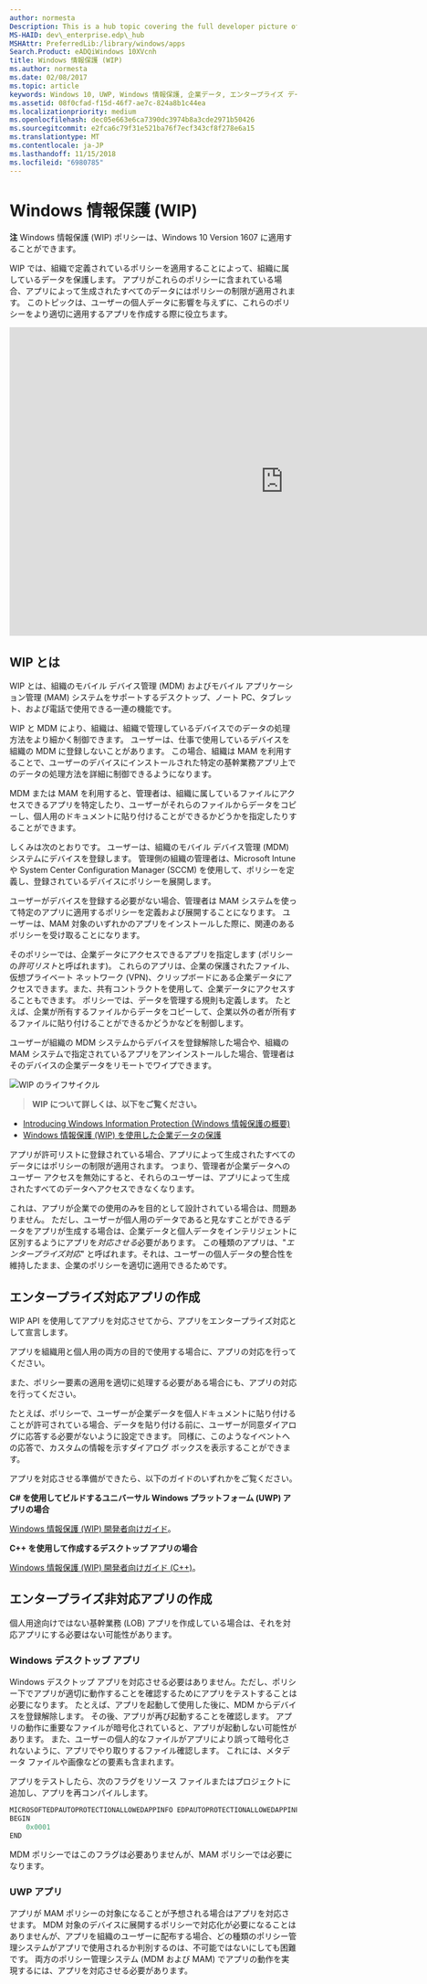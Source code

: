 ```yaml
---
author: normesta
Description: This is a hub topic covering the full developer picture of how Windows Information Protection (WIP) relates to files, buffers, clipboard, networking, background tasks, and data protection under lock.
MS-HAID: dev\_enterprise.edp\_hub
MSHAttr: PreferredLib:/library/windows/apps
Search.Product: eADQiWindows 10XVcnh
title: Windows 情報保護 (WIP)
ms.author: normesta
ms.date: 02/08/2017
ms.topic: article
keywords: Windows 10, UWP, Windows 情報保護, 企業データ, エンタープライズ データ保護, EDP, 対応アプリ
ms.assetid: 08f0cfad-f15d-46f7-ae7c-824a8b1c44ea
ms.localizationpriority: medium
ms.openlocfilehash: dec05e663e6ca7390dc3974b8a3cde2971b50426
ms.sourcegitcommit: e2fca6c79f31e521ba76f7ecf343cf8f278e6a15
ms.translationtype: MT
ms.contentlocale: ja-JP
ms.lasthandoff: 11/15/2018
ms.locfileid: "6980785"
---
```

# <a name="windows-information-protection-wip"></a>Windows 情報保護 (WIP)

__注__ Windows 情報保護 (WIP) ポリシーは、Windows 10 Version 1607 に適用することができます。

WIP では、組織で定義されているポリシーを適用することによって、組織に属しているデータを保護します。 アプリがこれらのポリシーに含まれている場合、アプリによって生成されたすべてのデータにはポリシーの制限が適用されます。 このトピックは、ユーザーの個人データに影響を与えずに、これらのポリシーをより適切に適用するアプリを作成する際に役立ちます。
<iframe src="https://channel9.msdn.com/Blogs/Windows-Development-for-the-Enterprise/Securing-Enterprise-Data-with-Windows-Information-Protection/player" width="960" height="540" allowFullScreen frameBorder="0"></iframe>

## <a name="first-what-is-wip"></a>WIP とは

WIP とは、組織のモバイル デバイス管理 (MDM) およびモバイル アプリケーション管理 (MAM) システムをサポートするデスクトップ、ノート PC、タブレット、および電話で使用できる一連の機能です。

WIP と MDM により、組織は、組織で管理しているデバイスでのデータの処理方法をより細かく制御できます。 ユーザーは、仕事で使用しているデバイスを組織の MDM に登録しないことがあります。  この場合、組織は MAM を利用することで、ユーザーのデバイスにインストールされた特定の基幹業務アプリ上でのデータの処理方法を詳細に制御できるようになります。

MDM または MAM を利用すると、管理者は、組織に属しているファイルにアクセスできるアプリを特定したり、ユーザーがそれらのファイルからデータをコピーし、個人用のドキュメントに貼り付けることができるかどうかを指定したりすることができます。

しくみは次のとおりです。 ユーザーは、組織のモバイル デバイス管理 (MDM) システムにデバイスを登録します。 管理側の組織の管理者は、Microsoft Intune や System Center Configuration Manager (SCCM) を使用して、ポリシーを定義し、登録されているデバイスにポリシーを展開します。

ユーザーがデバイスを登録する必要がない場合、管理者は MAM システムを使って特定のアプリに適用するポリシーを定義および展開することになります。 ユーザーは、MAM 対象のいずれかのアプリをインストールした際に、関連のあるポリシーを受け取ることになります。

そのポリシーでは、企業データにアクセスできるアプリを指定します (ポリシーの*許可リスト*と呼ばれます)。 これらのアプリは、企業の保護されたファイル、仮想プライベート ネットワーク (VPN)、クリップボードにある企業データにアクセスできます。また、共有コントラクトを使用して、企業データにアクセスすることもできます。 ポリシーでは、データを管理する規則も定義します。 たとえば、企業が所有するファイルからデータをコピーして、企業以外の者が所有するファイルに貼り付けることができるかどうかなどを制御します。

ユーザーが組織の MDM システムからデバイスを登録解除した場合や、組織の MAM システムで指定されているアプリをアンインストールした場合、管理者はそのデバイスの企業データをリモートでワイプできます。

![WIP のライフサイクル](images/wip-lifecycle.png)

> **WIP について詳しくは、以下をご覧ください。** <br>
* [Introducing Windows Information Protection (Windows 情報保護の概要)](https://blogs.technet.microsoft.com/windowsitpro/2016/06/29/introducing-windows-information-protection/)
* [Windows 情報保護 (WIP) を使用した企業データの保護](https://technet.microsoft.com/library/dn985838(v=vs.85).aspx)

アプリが許可リストに登録されている場合、アプリによって生成されたすべてのデータにはポリシーの制限が適用されます。 つまり、管理者が企業データへのユーザー アクセスを無効にすると、それらのユーザーは、アプリによって生成されたすべてのデータへアクセスできなくなります。

これは、アプリが企業での使用のみを目的として設計されている場合は、問題ありません。 ただし、ユーザーが個人用のデータであると見なすことができるデータをアプリが生成する場合は、企業データと個人データをインテリジェントに区別するようにアプリを*対応させる*必要があります。 この種類のアプリは、"*エンタープライズ対応*" と呼ばれます。それは、ユーザーの個人データの整合性を維持したまま、企業のポリシーを適切に適用できるためです。

## <a name="create-an-enterprise-enlightened-app"></a>エンタープライズ対応アプリの作成

WIP API を使用してアプリを対応させてから、アプリをエンタープライズ対応として宣言します。

アプリを組織用と個人用の両方の目的で使用する場合に、アプリの対応を行ってください。

また、ポリシー要素の適用を適切に処理する必要がある場合にも、アプリの対応を行ってください。

たとえば、ポリシーで、ユーザーが企業データを個人ドキュメントに貼り付けることが許可されている場合、データを貼り付ける前に、ユーザーが同意ダイアログに応答する必要がないように設定できます。 同様に、このようなイベントへの応答で、カスタムの情報を示すダイアログ ボックスを表示することができます。

アプリを対応させる準備ができたら、以下のガイドのいずれかをご覧ください。

**C# を使用してビルドするユニバーサル Windows プラットフォーム (UWP) アプリの場合**

[Windows 情報保護 (WIP) 開発者向けガイド](wip-dev-guide.md)。

**C++ を使用して作成するデスクトップ アプリの場合**

[Windows 情報保護 (WIP) 開発者向けガイド (C++)](http://go.microsoft.com/fwlink/?LinkId=822192)。


## <a name="create-non-enlightened-enterprise-app"></a>エンタープライズ非対応アプリの作成

個人用途向けではない基幹業務 (LOB) アプリを作成している場合は、それを対応アプリにする必要はない可能性があります。

### <a name="windows-desktop-apps"></a>Windows デスクトップ アプリ
Windows デスクトップ アプリを対応させる必要はありません。ただし、ポリシー下でアプリが適切に動作することを確認するためにアプリをテストすることは必要になります。 たとえば、アプリを起動して使用した後に、MDM からデバイスを登録解除します。 その後、アプリが再び起動することを確認します。 アプリの動作に重要なファイルが暗号化されていると、アプリが起動しない可能性があります。 また、ユーザーの個人的なファイルがアプリにより誤って暗号化されないように、アプリでやり取りするファイル確認します。 これには、メタデータ ファイルや画像などの要素も含まれます。

アプリをテストしたら、次のフラグをリソース ファイルまたはプロジェクトに追加し、アプリを再コンパイルします。

```cpp
MICROSOFTEDPAUTOPROTECTIONALLOWEDAPPINFO EDPAUTOPROTECTIONALLOWEDAPPINFOID
BEGIN
    0x0001
END
```
MDM ポリシーではこのフラグは必要ありませんが、MAM ポリシーでは必要になります。

### <a name="uwp-apps"></a>UWP アプリ

アプリが MAM ポリシーの対象になることが予想される場合はアプリを対応させます。 MDM 対象のデバイスに展開するポリシーで対応化が必要になることはありませんが、アプリを組織のユーザーに配布する場合、どの種類のポリシー管理システムがアプリで使用されるか判別するのは、不可能ではないにしても困難です。 両方のポリシー管理システム (MDM および MAM) でアプリの動作を実現するには、アプリを対応させる必要があります。






 
